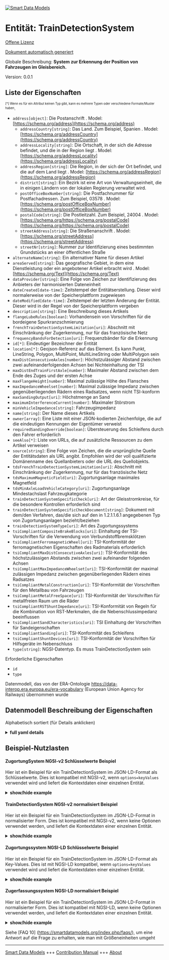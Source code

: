 <!-- 10-Header -->  
[![Smart Data Models](https://smartdatamodels.org/wp-content/uploads/2022/01/SmartDataModels_logo.png "Logo")](https://smartdatamodels.org)  
Entität: TrainDetectionSystem  
=============================<!-- /10-Header -->  
<!-- 15-License -->  
[Offene Lizenz](https://github.com/smart-data-models//dataModel.ERA/blob/master/TrainDetectionSystem/LICENSE.md)  
[Dokument automatisch generiert](https://docs.google.com/presentation/d/e/2PACX-1vTs-Ng5dIAwkg91oTTUdt8ua7woBXhPnwavZ0FxgR8BsAI_Ek3C5q97Nd94HS8KhP-r_quD4H0fgyt3/pub?start=false&loop=false&delayms=3000#slide=id.gb715ace035_0_60)  
<!-- /15-License -->  
<!-- 20-Description -->  
Globale Beschreibung: **System zur Erkennung der Position von Fahrzeugen im Gleisbereich.**  
Version: 0.0.1  
<!-- /20-Description -->  
<!-- 30-PropertiesList -->  

## Liste der Eigenschaften  

<sup><sub>[*] Wenn es für ein Attribut keinen Typ gibt, kann es mehrere Typen oder verschiedene Formate/Muster haben</sub></sup>.  
- `address[object]`: Die Postanschrift  . Model: [https://schema.org/address](https://schema.org/address)	- `addressCountry[string]`: Das Land. Zum Beispiel, Spanien  . Model: [https://schema.org/addressCountry](https://schema.org/addressCountry)  
	- `addressLocality[string]`: Die Ortschaft, in der sich die Adresse befindet, und die in der Region liegt  . Model: [https://schema.org/addressLocality](https://schema.org/addressLocality)  
	- `addressRegion[string]`: Die Region, in der sich der Ort befindet, und die auf dem Land liegt  . Model: [https://schema.org/addressRegion](https://schema.org/addressRegion)  
	- `district[string]`: Ein Bezirk ist eine Art von Verwaltungseinheit, die in einigen Ländern von der lokalen Regierung verwaltet wird.    
	- `postOfficeBoxNumber[string]`: Die Postfachnummer für Postfachadressen. Zum Beispiel, 03578  . Model: [https://schema.org/postOfficeBoxNumber](https://schema.org/postOfficeBoxNumber)  
	- `postalCode[string]`: Die Postleitzahl. Zum Beispiel, 24004  . Model: [https://schema.org/https://schema.org/postalCode](https://schema.org/https://schema.org/postalCode)  
	- `streetAddress[string]`: Die Straßenanschrift  . Model: [https://schema.org/streetAddress](https://schema.org/streetAddress)  
	- `streetNr[string]`: Nummer zur Identifizierung eines bestimmten Grundstücks an einer öffentlichen Straße    
- `alternateName[string]`: Ein alternativer Name für diesen Artikel  - `areaServed[string]`: Das geografische Gebiet, in dem eine Dienstleistung oder ein angebotener Artikel erbracht wird  . Model: [https://schema.org/Text](https://schema.org/Text)- `dataProvider[string]`: Eine Folge von Zeichen zur Identifizierung des Anbieters der harmonisierten Dateneinheit  - `dateCreated[date-time]`: Zeitstempel der Entitätserstellung. Dieser wird normalerweise von der Speicherplattform zugewiesen  - `dateModified[date-time]`: Zeitstempel der letzten Änderung der Entität. Dieser wird in der Regel von der Speicherplattform vergeben  - `description[string]`: Eine Beschreibung dieses Artikels  - `flangeLubeRules[boolean]`: Vorhandensein von Vorschriften für die bordeigene Spurkranzschmierung  - `frenchTrainDetectionSystemLimitation[uri]`: Abschnitt mit Einschränkung der Zugerkennung, nur für das französische Netz  - `frequencyBandsForDetection[uri]`: Frequenzbänder für die Erkennung  - `id[*]`: Eindeutiger Bezeichner der Entität  - `location[*]`: Geojson-Referenz auf das Element. Es kann Punkt, LineString, Polygon, MultiPoint, MultiLineString oder MultiPolygon sein  - `maxDistConsecutiveAxles[number]`: Höchstzulässiger Abstand zwischen zwei aufeinanderfolgenden Achsen bei Nichteinhaltung der TSI  - `maxDistEndTrainFirstAxle[number]`: Maximaler Abstand zwischen dem Ende des Zuges und der ersten Achse  - `maxFlangeHeight[number]`: Maximal zulässige Höhe des Flansches  - `maxImpedanceWheelset[number]`: Maximal zulässige Impedanz zwischen gegenüberliegenden Rädern eines Radsatzes, wenn nicht TSI-konform  - `maxSandingOutput[uri]`: Höchstmenge an Sand  - `maximumInterferenceCurrent[number]`: Maximaler Störstrom  - `minVehicleImpedance[string]`: Fahrzeugimpedanz  - `name[string]`: Der Name dieses Artikels  - `owner[array]`: Eine Liste mit einer JSON-kodierten Zeichenfolge, die auf die eindeutigen Kennungen der Eigentümer verweist  - `requiredSandingOverride[boolean]`: Übersteuerung des Schleifens durch den Fahrer erforderlich  - `seeAlso[*]`: Liste von URLs, die auf zusätzliche Ressourcen zu dem Artikel verweisen  - `source[string]`: Eine Folge von Zeichen, die die ursprüngliche Quelle der Entitätsdaten als URL angibt. Empfohlen wird der voll qualifizierte Domänenname des Quellanbieters oder die URL des Quellobjekts.  - `tdsFrenchTrainDetectionSystemLimitation[uri]`: Abschnitt mit Einschränkung der Zugerkennung, nur für das französische Netz  - `tdsMaximumMagneticField[uri]`: Zugortungsanlage maximales Magnetfeld  - `tdsMinAxleLoadVehicleCategory[uri]`: Zugortungsanlage Mindestachslast Fahrzeugkategorie  - `trainDetectionSystemSpecificCheck[uri]`: Art der Gleisstromkreise, für die besondere Kontrollen erforderlich sind  - `trainDetectionSystemSpecificCheckDocument[string]`: Dokument mit dem/den Verfahren, das/die sich auf den in 1.2.1.1.6.1 angegebenen Typ von Zugortungsanlagen bezieht/beziehen  - `trainDetectionSystemType[uri]`: Art des Zugortungssystems  - `tsiCompliantCompositeBrakeBlocks[uri]`: Einhaltung der TSI-Vorschriften für die Verwendung von Verbundstoffbremsklötzen  - `tsiCompliantFerromagneticWheel[uri]`: TSI-Konformität der ferromagnetischen Eigenschaften des Radmaterials erforderlich  - `tsiCompliantMaxDistConsecutiveAxles[uri]`: TSI-Konformität des höchstzulässigen Abstands zwischen zwei aufeinander folgenden Achsen  - `tsiCompliantMaxImpedanceWheelset[uri]`: TSI-Konformität der maximal zulässigen Impedanz zwischen gegenüberliegenden Rädern eines Radsatzes  - `tsiCompliantMetalConstruction[uri]`: TSI-Konformität der Vorschriften für den Metallbau von Fahrzeugen  - `tsiCompliantMetalFreeSpace[uri]`: TSI-Konformität der Vorschriften für metallfreien Raum um die Räder  - `tsiCompliantRSTShuntImpedance[uri]`: TSI-Konformität von Regeln für die Kombination von RST-Merkmalen, die die Nebenschlussimpedanz beeinflussen  - `tsiCompliantSandCharacteristics[uri]`: TSI Einhaltung der Vorschriften für Sandeigenschaften  - `tsiCompliantSanding[uri]`: TSI-Konformität des Schleifens  - `tsiCompliantShuntDevices[uri]`: TSI-Konformität der Vorschriften für Hilfsgeräte im Nebenschluss  - `type[string]`: NGSI-Datentyp. Es muss TrainDetectionSystem sein  <!-- /30-PropertiesList -->  
<!-- 35-RequiredProperties -->  
Erforderliche Eigenschaften  
- `id`  - `type`  <!-- /35-RequiredProperties -->  
<!-- 40-RequiredProperties -->  
Datenmodell, das von der ERA-Ontologie https://data-interop.era.europa.eu/era-vocabulary (European Union Agency for Railways) übernommen wurde  
<!-- /40-RequiredProperties -->  
<!-- 50-DataModelHeader -->  
## Datenmodell Beschreibung der Eigenschaften  
Alphabetisch sortiert (für Details anklicken)  
<!-- /50-DataModelHeader -->  
<!-- 60-ModelYaml -->  
<details><summary><strong>full yaml details</strong></summary>    
```yaml  
TrainDetectionSystem:    
  description: System used to detect the position of vehicles in the railway track.    
  properties:    
    address:    
      description: The mailing address    
      properties:    
        addressCountry:    
          description: 'The country. For example, Spain'    
          type: string    
          x-ngsi:    
            model: https://schema.org/addressCountry    
            type: Property    
        addressLocality:    
          description: 'The locality in which the street address is, and which is in the region'    
          type: string    
          x-ngsi:    
            model: https://schema.org/addressLocality    
            type: Property    
        addressRegion:    
          description: 'The region in which the locality is, and which is in the country'    
          type: string    
          x-ngsi:    
            model: https://schema.org/addressRegion    
            type: Property    
        district:    
          description: 'A district is a type of administrative division that, in some countries, is managed by the local government'    
          type: string    
          x-ngsi:    
            type: Property    
        postOfficeBoxNumber:    
          description: 'The post office box number for PO box addresses. For example, 03578'    
          type: string    
          x-ngsi:    
            model: https://schema.org/postOfficeBoxNumber    
            type: Property    
        postalCode:    
          description: 'The postal code. For example, 24004'    
          type: string    
          x-ngsi:    
            model: https://schema.org/https://schema.org/postalCode    
            type: Property    
        streetAddress:    
          description: The street address    
          type: string    
          x-ngsi:    
            model: https://schema.org/streetAddress    
            type: Property    
        streetNr:    
          description: Number identifying a specific property on a public street    
          type: string    
          x-ngsi:    
            type: Property    
      type: object    
      x-ngsi:    
        model: https://schema.org/address    
        type: Property    
    alternateName:    
      description: An alternative name for this item    
      type: string    
      x-ngsi:    
        type: Property    
    areaServed:    
      description: The geographic area where a service or offered item is provided    
      type: string    
      x-ngsi:    
        model: https://schema.org/Text    
        type: Property    
    dataProvider:    
      description: A sequence of characters identifying the provider of the harmonised data entity    
      type: string    
      x-ngsi:    
        type: Property    
    dateCreated:    
      description: Entity creation timestamp. This will usually be allocated by the storage platform    
      format: date-time    
      type: string    
      x-ngsi:    
        type: Property    
    dateModified:    
      description: Timestamp of the last modification of the entity. This will usually be allocated by the storage platform    
      format: date-time    
      type: string    
      x-ngsi:    
        type: Property    
    description:    
      description: A description of this item    
      type: string    
      x-ngsi:    
        type: Property    
    flangeLubeRules:    
      description: Existence of rules on on-board flange lubrication    
      type: boolean    
      x-ngsi:    
        type: Property    
    frenchTrainDetectionSystemLimitation:    
      description: 'Section with train detection limitation, only for the French network'    
      format: uri    
      type: string    
      x-ngsi:    
        type: Relationship    
    frequencyBandsForDetection:    
      description: Frequency bands for detection    
      format: uri    
      type: string    
      x-ngsi:    
        type: Relationship    
    id:    
      anyOf:    
        - description: Identifier format of any NGSI entity    
          maxLength: 256    
          minLength: 1    
          pattern: ^[\w\-\.\{\}\$\+\*\[\]`|~^@!,:\\]+$    
          type: string    
          x-ngsi:    
            type: Property    
        - description: Identifier format of any NGSI entity    
          format: uri    
          type: string    
          x-ngsi:    
            type: Property    
      description: Unique identifier of the entity    
      x-ngsi:    
        type: Property    
    location:    
      description: 'Geojson reference to the item. It can be Point, LineString, Polygon, MultiPoint, MultiLineString or MultiPolygon'    
      oneOf:    
        - description: Geojson reference to the item. Point    
          properties:    
            bbox:    
              items:    
                type: number    
              minItems: 4    
              type: array    
            coordinates:    
              items:    
                type: number    
              minItems: 2    
              type: array    
            type:    
              enum:    
                - Point    
              type: string    
          required:    
            - type    
            - coordinates    
          title: GeoJSON Point    
          type: object    
          x-ngsi:    
            type: GeoProperty    
        - description: Geojson reference to the item. LineString    
          properties:    
            bbox:    
              items:    
                type: number    
              minItems: 4    
              type: array    
            coordinates:    
              items:    
                items:    
                  type: number    
                minItems: 2    
                type: array    
              minItems: 2    
              type: array    
            type:    
              enum:    
                - LineString    
              type: string    
          required:    
            - type    
            - coordinates    
          title: GeoJSON LineString    
          type: object    
          x-ngsi:    
            type: GeoProperty    
        - description: Geojson reference to the item. Polygon    
          properties:    
            bbox:    
              items:    
                type: number    
              minItems: 4    
              type: array    
            coordinates:    
              items:    
                items:    
                  items:    
                    type: number    
                  minItems: 2    
                  type: array    
                minItems: 4    
                type: array    
              type: array    
            type:    
              enum:    
                - Polygon    
              type: string    
          required:    
            - type    
            - coordinates    
          title: GeoJSON Polygon    
          type: object    
          x-ngsi:    
            type: GeoProperty    
        - description: Geojson reference to the item. MultiPoint    
          properties:    
            bbox:    
              items:    
                type: number    
              minItems: 4    
              type: array    
            coordinates:    
              items:    
                items:    
                  type: number    
                minItems: 2    
                type: array    
              type: array    
            type:    
              enum:    
                - MultiPoint    
              type: string    
          required:    
            - type    
            - coordinates    
          title: GeoJSON MultiPoint    
          type: object    
          x-ngsi:    
            type: GeoProperty    
        - description: Geojson reference to the item. MultiLineString    
          properties:    
            bbox:    
              items:    
                type: number    
              minItems: 4    
              type: array    
            coordinates:    
              items:    
                items:    
                  items:    
                    type: number    
                  minItems: 2    
                  type: array    
                minItems: 2    
                type: array    
              type: array    
            type:    
              enum:    
                - MultiLineString    
              type: string    
          required:    
            - type    
            - coordinates    
          title: GeoJSON MultiLineString    
          type: object    
          x-ngsi:    
            type: GeoProperty    
        - description: Geojson reference to the item. MultiLineString    
          properties:    
            bbox:    
              items:    
                type: number    
              minItems: 4    
              type: array    
            coordinates:    
              items:    
                items:    
                  items:    
                    items:    
                      type: number    
                    minItems: 2    
                    type: array    
                  minItems: 4    
                  type: array    
                type: array    
              type: array    
            type:    
              enum:    
                - MultiPolygon    
              type: string    
          required:    
            - type    
            - coordinates    
          title: GeoJSON MultiPolygon    
          type: object    
          x-ngsi:    
            type: GeoProperty    
      x-ngsi:    
        type: GeoProperty    
    maxDistConsecutiveAxles:    
      description: Maximum permitted distance between two consecutive axles in case of TSI non-compliance    
      type: number    
      x-ngsi:    
        type: Property    
    maxDistEndTrainFirstAxle:    
      description: Maximum distance between end of train and first axle    
      type: number    
      x-ngsi:    
        type: Property    
    maxFlangeHeight:    
      description: Maximum permitted height of the flange    
      type: number    
      x-ngsi:    
        type: Property    
    maxImpedanceWheelset:    
      description: Maximum permitted impedance between opposite wheels of a wheelset when not TSI compliant    
      type: number    
      x-ngsi:    
        type: Property    
    maxSandingOutput:    
      description: Maximum amount of sand    
      format: uri    
      type: string    
      x-ngsi:    
        type: Relationship    
    maximumInterferenceCurrent:    
      description: Maximum interference current    
      type: number    
      x-ngsi:    
        type: Property    
    minVehicleImpedance:    
      description: Vehicle impedance    
      type: string    
      x-ngsi:    
        type: Property    
    name:    
      description: The name of this item    
      type: string    
      x-ngsi:    
        type: Property    
    owner:    
      description: A List containing a JSON encoded sequence of characters referencing the unique Ids of the owner(s)    
      items:    
        anyOf:    
          - description: Identifier format of any NGSI entity    
            maxLength: 256    
            minLength: 1    
            pattern: ^[\w\-\.\{\}\$\+\*\[\]`|~^@!,:\\]+$    
            type: string    
            x-ngsi:    
              type: Property    
          - description: Identifier format of any NGSI entity    
            format: uri    
            type: string    
            x-ngsi:    
              type: Property    
        description: Unique identifier of the entity    
        x-ngsi:    
          type: Property    
      type: array    
      x-ngsi:    
        type: Property    
    requiredSandingOverride:    
      description: Sanding override by driver required    
      type: boolean    
      x-ngsi:    
        type: Property    
    seeAlso:    
      description: list of uri pointing to additional resources about the item    
      oneOf:    
        - items:    
            format: uri    
            type: string    
          minItems: 1    
          type: array    
        - format: uri    
          type: string    
      x-ngsi:    
        type: Property    
    source:    
      description: 'A sequence of characters giving the original source of the entity data as a URL. Recommended to be the fully qualified domain name of the source provider, or the URL to the source object'    
      type: string    
      x-ngsi:    
        type: Property    
    tdsFrenchTrainDetectionSystemLimitation:    
      description: 'Section with train detection limitation, only for the French network'    
      format: uri    
      type: string    
      x-ngsi:    
        type: Relationship    
    tdsMaximumMagneticField:    
      description: Train detection system maximum magnetic field    
      format: uri    
      type: string    
      x-ngsi:    
        type: Relationship    
    tdsMinAxleLoadVehicleCategory:    
      description: Train detection system min axle load vehicle category    
      format: uri    
      type: string    
      x-ngsi:    
        type: Relationship    
    trainDetectionSystemSpecificCheck:    
      description: Type of track circuits to which specific checks are needed    
      format: uri    
      type: string    
      x-ngsi:    
        type: Relationship    
    trainDetectionSystemSpecificCheckDocument:    
      description: Document with the procedure(s) related to the type of train detection systems declared in 1.2.1.1.6.1    
      type: string    
      x-ngsi:    
        type: Property    
    trainDetectionSystemType:    
      description: Type of train detection system    
      format: uri    
      type: string    
      x-ngsi:    
        type: Relationship    
    tsiCompliantCompositeBrakeBlocks:    
      description: TSI compliance of rules on the use of composite brake blocks    
      format: uri    
      type: string    
      x-ngsi:    
        type: Relationship    
    tsiCompliantFerromagneticWheel:    
      description: TSI compliance of Ferromagnetic characteristics of wheel material required    
      format: uri    
      type: string    
      x-ngsi:    
        type: Relationship    
    tsiCompliantMaxDistConsecutiveAxles:    
      description: TSI compliance of maximum permitted distance between two consecutive axles    
      format: uri    
      type: string    
      x-ngsi:    
        type: Relationship    
    tsiCompliantMaxImpedanceWheelset:    
      description: TSI compliance of maximum permitted impedance between opposite wheels of a wheelset    
      format: uri    
      type: string    
      x-ngsi:    
        type: Relationship    
    tsiCompliantMetalConstruction:    
      description: TSI compliance of rules for vehicle metal construction    
      format: uri    
      type: string    
      x-ngsi:    
        type: Relationship    
    tsiCompliantMetalFreeSpace:    
      description: TSI compliance of rules for metal-free space around wheels    
      format: uri    
      type: string    
      x-ngsi:    
        type: Relationship    
    tsiCompliantRSTShuntImpedance:    
      description: TSI compliance of rules on combination of RST characteristics influencing shunting impedance    
      format: uri    
      type: string    
      x-ngsi:    
        type: Relationship    
    tsiCompliantSandCharacteristics:    
      description: TSI Compliance of rules on sand characteristics    
      format: uri    
      type: string    
      x-ngsi:    
        type: Relationship    
    tsiCompliantSanding:    
      description: TSI compliance of sanding    
      format: uri    
      type: string    
      x-ngsi:    
        type: Relationship    
    tsiCompliantShuntDevices:    
      description: TSI compliance of rules on shunt assisting devices    
      format: uri    
      type: string    
      x-ngsi:    
        type: Relationship    
    type:    
      description: NGSI data type. It has to be TrainDetectionSystem    
      enum:    
        - TrainDetectionSystem    
      type: string    
      x-ngsi:    
        type: Property    
  required:    
    - id    
    - type    
  type: object    
  x-derived-from: http://data.europa.eu/949/TrainDetectionSystem    
  x-disclaimer: 'Redistribution and use in source and binary forms, with or without modification, are permitted  provided that the license conditions are met. Copyleft (c) 2023 Contributors to Smart Data Models Program'    
  x-license-url: https://github.com/smart-data-models/dataModel.ERA/blob/master/TrainDetectionSystem/LICENSE.md    
  x-model-schema: https://smart-data-models.github.io/dataModel.ERA/Certificate/schema.json    
  x-model-tags: 'ERA vocabulary, railway, train'    
  x-version: 0.0.1    
```  
</details>    
<!-- /60-ModelYaml -->  
<!-- 70-MiddleNotes -->  
<!-- /70-MiddleNotes -->  
<!-- 80-Examples -->  
## Beispiel-Nutzlasten  
#### ZugortungSystem NGSI-v2 Schlüsselwerte Beispiel  
Hier ist ein Beispiel für ein TrainDetectionSystem im JSON-LD-Format als Schlüsselwerte. Dies ist kompatibel mit NGSI-v2, wenn `options=keyValues` verwendet wird und liefert die Kontextdaten einer einzelnen Entität.  
<details><summary><strong>show/hide example</strong></summary>    
```json  
{  
  "id": "urn:ngsi-ld:TrainDetectionSystem:id:HFKE:55991286",  
  "dateCreated": "1999-07-14T09:08:41Z",  
  "dateModified": "2021-05-10T04:37:36Z",  
  "source": "Free realize mission cultural poor. About mean weight plan media fund figure scientist.",  
  "name": "Away do future through front. Your ever around friend since national.",  
  "alternateName": "Technology money acc",  
  "description": "Either billion town college. Way activity ask draw this. Seat most four quite.",  
  "dataProvider": "Race president meeting play market political. Seek seat learn table bit green. Election truth color police stop drop keep. Serious buy relationship on",  
  "owner": [  
    "urn:ngsi-ld:TrainDetectionSystem:items:BERF:86010272",  
    "urn:ngsi-ld:TrainDetectionSystem:items:ALMA:69194360"  
  ],  
  "seeAlso": [  
    "urn:ngsi-ld:TrainDetectionSystem:items:ABTM:70599850"  
  ],  
  "location": {  
    "type": "Point",  
    "coordinates": [  
      -14.40594,  
      -126.652052  
    ]  
  },  
  "address": {  
    "streetAddress": "Camera western fall think like.",  
    "addressLocality": "Unit someone everything sing effort. Upon indeed cover give none everything war. He attack true tree. L",  
    "addressRegion": "Mind material process every pay long. Million later technology. Local speech kind determine.",  
    "addressCountry": "Forget new detail. Ask sometimes next might. Shoulder forget city doctor our agency.",  
    "postalCode": "Shoulder policy former brother national early why.",  
    "postOfficeBoxNumber": "Economic long eight human break way. Issue store third available. Major nor media teach whatever.",  
    "streetNr": "Continue bring full about maybe. Economy who population though product",  
    "district": "Science prepare answer fish fire. Various administration guy. Technology think lot necessary foot."  
  },  
  "areaServed": "Build born behavior cut ten watch indeed. Call",  
  "type": "TrainDetectionSystem",  
  "flangeLubeRules": false,  
  "maxDistConsecutiveAxles": 864,  
  "maxDistEndTrainFirstAxle": 864,  
  "maxFlangeHeight": 591.5,  
  "maxImpedanceWheelset": 804.1,  
  "maximumInterferenceCurrent": 864,  
  "minVehicleImpedance": "American whole magazine",  
  "requiredSandingOverride": true,  
  "trainDetectionSystemSpecificCheckDocument": "Line beyond its particularly tree whom. Kind miss artist truth trouble behavior style.",  
  "frenchTrainDetectionSystemLimitation": "urn:ngsi-ld:TrainDetectionSystem:frenchTrainDetectionSystemLimitation:SHHZ:09753513",  
  "frequencyBandsForDetection": "urn:ngsi-ld:TrainDetectionSystem:frequencyBandsForDetection:DJRJ:28711587",  
  "maxSandingOutput": "urn:ngsi-ld:TrainDetectionSystem:maxSandingOutput:JOCT:18583989",  
  "tdsFrenchTrainDetectionSystemLimitation": "urn:ngsi-ld:TrainDetectionSystem:tdsFrenchTrainDetectionSystemLimitation:BTVI:65934232",  
  "tdsMaximumMagneticField": "urn:ngsi-ld:TrainDetectionSystem:tdsMaximumMagneticField:VMWQ:71122018",  
  "tdsMinAxleLoadVehicleCategory": "urn:ngsi-ld:TrainDetectionSystem:tdsMinAxleLoadVehicleCategory:OPVU:48339694",  
  "trainDetectionSystemSpecificCheck": "urn:ngsi-ld:TrainDetectionSystem:trainDetectionSystemSpecificCheck:GHAX:51591795",  
  "trainDetectionSystemType": "urn:ngsi-ld:TrainDetectionSystem:trainDetectionSystemType:DZEW:41352560",  
  "tsiCompliantCompositeBrakeBlocks": "urn:ngsi-ld:TrainDetectionSystem:tsiCompliantCompositeBrakeBlocks:UGTS:30989101",  
  "tsiCompliantFerromagneticWheel": "urn:ngsi-ld:TrainDetectionSystem:tsiCompliantFerromagneticWheel:GFWD:16151090",  
  "tsiCompliantMaxDistConsecutiveAxles": "urn:ngsi-ld:TrainDetectionSystem:tsiCompliantMaxDistConsecutiveAxles:ICHC:73008691",  
  "tsiCompliantMaxImpedanceWheelset": "urn:ngsi-ld:TrainDetectionSystem:tsiCompliantMaxImpedanceWheelset:TDWM:45620870",  
  "tsiCompliantMetalConstruction": "urn:ngsi-ld:TrainDetectionSystem:tsiCompliantMetalConstruction:ZVFF:34579230",  
  "tsiCompliantMetalFreeSpace": "urn:ngsi-ld:TrainDetectionSystem:tsiCompliantMetalFreeSpace:PVNS:58419720",  
  "tsiCompliantRSTShuntImpedance": "urn:ngsi-ld:TrainDetectionSystem:tsiCompliantRSTShuntImpedance:OXCK:84564280",  
  "tsiCompliantSandCharacteristics": "urn:ngsi-ld:TrainDetectionSystem:tsiCompliantSandCharacteristics:JVLS:08423759",  
  "tsiCompliantSanding": "urn:ngsi-ld:TrainDetectionSystem:tsiCompliantSanding:GWKF:92466109",  
  "tsiCompliantShuntDevices": "urn:ngsi-ld:TrainDetectionSystem:tsiCompliantShuntDevices:WSNY:33769606"  
}  
```  
</details>  
#### TrainDetectionSystem NGSI-v2 normalisiert Beispiel  
Hier ist ein Beispiel für ein TrainDetectionSystem im JSON-LD-Format in normalisierter Form. Dies ist kompatibel mit NGSI-v2, wenn keine Optionen verwendet werden, und liefert die Kontextdaten einer einzelnen Entität.  
<details><summary><strong>show/hide example</strong></summary>    
```json  
{  
  "id": "urn:ngsi-ld:TrainDetectionSystem:id:HFKE:55991286",  
  "dateCreated": {  
    "type": "DateTime",  
    "value": "1999-07-14T09:08:41Z"  
  },  
  "dateModified": {  
    "type": "DateTime",  
    "value": "2021-05-10T04:37:36Z"  
  },  
  "source": {  
    "type": "Text",  
    "value": "Free realize mission cultural poor. About mean weight plan media fund figure scientist."  
  },  
  "name": {  
    "type": "Text",  
    "value": "Away do future through front. Your ever around friend since national."  
  },  
  "alternateName": {  
    "type": "Text",  
    "value": "Technology money acc"  
  },  
  "description": {  
    "type": "Text",  
    "value": "Either billion town college. Way activity ask draw this. Seat most four quite."  
  },  
  "dataProvider": {  
    "type": "Text",  
    "value": "Race president meeting play market political. Seek seat learn table bit green. Election truth color police stop drop keep. Serious buy relationship on"  
  },  
  "owner": {  
    "type": "StructuredValue",  
    "value": [  
      "urn:ngsi-ld:TrainDetectionSystem:items:BERF:86010272",  
      "urn:ngsi-ld:TrainDetectionSystem:items:ALMA:69194360"  
    ]  
  },  
  "seeAlso": {  
    "type": "StructuredValue",  
    "value": [  
      "urn:ngsi-ld:TrainDetectionSystem:items:ABTM:70599850"  
    ]  
  },  
  "location": {  
    "type": "geo:json",  
    "value": {  
      "type": "Point",  
      "coordinates": {  
        "type": "StructuredValue",  
        "value": [  
          -14.40594,  
          -126.652052  
        ]  
      }  
    }  
  },  
  "address": {  
    "type": "StructuredValue",  
    "value": {  
      "streetAddress": {  
        "type": "Text",  
        "value": "Camera western fall think like."  
      },  
      "addressLocality": {  
        "type": "Text",  
        "value": "Unit someone everything sing effort. Upon indeed cover give none everything war. He attack true tree. L"  
      },  
      "addressRegion": {  
        "type": "Text",  
        "value": "Mind material process every pay long. Million later technology. Local speech kind determine."  
      },  
      "addressCountry": {  
        "type": "Text",  
        "value": "Forget new detail. Ask sometimes next might. Shoulder forget city doctor our agency."  
      },  
      "postalCode": {  
        "type": "Text",  
        "value": "Shoulder policy former brother national early why."  
      },  
      "postOfficeBoxNumber": {  
        "type": "Text",  
        "value": "Economic long eight human break way. Issue store third available. Major nor media teach whatever."  
      },  
      "streetNr": {  
        "type": "Text",  
        "value": "Continue bring full about maybe. Economy who population though product"  
      },  
      "district": {  
        "type": "Text",  
        "value": "Science prepare answer fish fire. Various administration guy. Technology think lot necessary foot."  
      }  
    }  
  },  
  "areaServed": {  
    "type": "Text",  
    "value": "Build born behavior cut ten watch indeed. Call"  
  },  
  "type": "TrainDetectionSystem",  
  "flangeLubeRules": {  
    "type": "Boolean",  
    "value": false  
  },  
  "maxDistConsecutiveAxles": {  
    "type": "Number",  
    "value": 864  
  },  
  "maxDistEndTrainFirstAxle": {  
    "type": "Number",  
    "value": 864  
  },  
  "maxFlangeHeight": {  
    "type": "Number",  
    "value": 591.5  
  },  
  "maxImpedanceWheelset": {  
    "type": "Number",  
    "value": 804.1  
  },  
  "maximumInterferenceCurrent": {  
    "type": "Number",  
    "value": 864  
  },  
  "minVehicleImpedance": {  
    "type": "Text",  
    "value": "American whole magazine"  
  },  
  "requiredSandingOverride": {  
    "type": "Boolean",  
    "value": true  
  },  
  "trainDetectionSystemSpecificCheckDocument": {  
    "type": "Text",  
    "value": "Line beyond its particularly tree whom. Kind miss artist truth trouble behavior style."  
  },  
  "frenchTrainDetectionSystemLimitation": {  
    "type": "Text",  
    "value": "urn:ngsi-ld:TrainDetectionSystem:frenchTrainDetectionSystemLimitation:SHHZ:09753513"  
  },  
  "frequencyBandsForDetection": {  
    "type": "Text",  
    "value": "urn:ngsi-ld:TrainDetectionSystem:frequencyBandsForDetection:DJRJ:28711587"  
  },  
  "maxSandingOutput": {  
    "type": "Text",  
    "value": "urn:ngsi-ld:TrainDetectionSystem:maxSandingOutput:JOCT:18583989"  
  },  
  "tdsFrenchTrainDetectionSystemLimitation": {  
    "type": "Text",  
    "value": "urn:ngsi-ld:TrainDetectionSystem:tdsFrenchTrainDetectionSystemLimitation:BTVI:65934232"  
  },  
  "tdsMaximumMagneticField": {  
    "type": "Text",  
    "value": "urn:ngsi-ld:TrainDetectionSystem:tdsMaximumMagneticField:VMWQ:71122018"  
  },  
  "tdsMinAxleLoadVehicleCategory": {  
    "type": "Text",  
    "value": "urn:ngsi-ld:TrainDetectionSystem:tdsMinAxleLoadVehicleCategory:OPVU:48339694"  
  },  
  "trainDetectionSystemSpecificCheck": {  
    "type": "Text",  
    "value": "urn:ngsi-ld:TrainDetectionSystem:trainDetectionSystemSpecificCheck:GHAX:51591795"  
  },  
  "trainDetectionSystemType": {  
    "type": "Text",  
    "value": "urn:ngsi-ld:TrainDetectionSystem:trainDetectionSystemType:DZEW:41352560"  
  },  
  "tsiCompliantCompositeBrakeBlocks": {  
    "type": "Text",  
    "value": "urn:ngsi-ld:TrainDetectionSystem:tsiCompliantCompositeBrakeBlocks:UGTS:30989101"  
  },  
  "tsiCompliantFerromagneticWheel": {  
    "type": "Text",  
    "value": "urn:ngsi-ld:TrainDetectionSystem:tsiCompliantFerromagneticWheel:GFWD:16151090"  
  },  
  "tsiCompliantMaxDistConsecutiveAxles": {  
    "type": "Text",  
    "value": "urn:ngsi-ld:TrainDetectionSystem:tsiCompliantMaxDistConsecutiveAxles:ICHC:73008691"  
  },  
  "tsiCompliantMaxImpedanceWheelset": {  
    "type": "Text",  
    "value": "urn:ngsi-ld:TrainDetectionSystem:tsiCompliantMaxImpedanceWheelset:TDWM:45620870"  
  },  
  "tsiCompliantMetalConstruction": {  
    "type": "Text",  
    "value": "urn:ngsi-ld:TrainDetectionSystem:tsiCompliantMetalConstruction:ZVFF:34579230"  
  },  
  "tsiCompliantMetalFreeSpace": {  
    "type": "Text",  
    "value": "urn:ngsi-ld:TrainDetectionSystem:tsiCompliantMetalFreeSpace:PVNS:58419720"  
  },  
  "tsiCompliantRSTShuntImpedance": {  
    "type": "Text",  
    "value": "urn:ngsi-ld:TrainDetectionSystem:tsiCompliantRSTShuntImpedance:OXCK:84564280"  
  },  
  "tsiCompliantSandCharacteristics": {  
    "type": "Text",  
    "value": "urn:ngsi-ld:TrainDetectionSystem:tsiCompliantSandCharacteristics:JVLS:08423759"  
  },  
  "tsiCompliantSanding": {  
    "type": "Text",  
    "value": "urn:ngsi-ld:TrainDetectionSystem:tsiCompliantSanding:GWKF:92466109"  
  },  
  "tsiCompliantShuntDevices": {  
    "type": "Text",  
    "value": "urn:ngsi-ld:TrainDetectionSystem:tsiCompliantShuntDevices:WSNY:33769606"  
  }  
}  
```  
</details>  
#### Zugortungssystem NGSI-LD Schlüsselwerte Beispiel  
Hier ist ein Beispiel für ein TrainDetectionSystem im JSON-LD-Format als Key-Values. Dies ist mit NGSI-LD kompatibel, wenn `options=keyValues` verwendet wird und liefert die Kontextdaten einer einzelnen Entität.  
<details><summary><strong>show/hide example</strong></summary>    
```json  
{  
  "id": "urn:ngsi-ld:TrainDetectionSystem:id:HFKE:55991286",  
  "dateCreated": "1999-07-14T09:08:41Z",  
  "dateModified": "2021-05-10T04:37:36Z",  
  "source": "Free realize mission cultural poor. About mean weight plan media fund figure scientist.",  
  "name": "Away do future through front. Your ever around friend since national.",  
  "alternateName": "Technology money acc",  
  "description": "Either billion town college. Way activity ask draw this. Seat most four quite.",  
  "dataProvider": "Race president meeting play market political. Seek seat learn table bit green. Election truth color police stop drop keep. Serious buy relationship on",  
  "owner": [  
    "urn:ngsi-ld:TrainDetectionSystem:items:BERF:86010272",  
    "urn:ngsi-ld:TrainDetectionSystem:items:ALMA:69194360"  
  ],  
  "seeAlso": [  
    "urn:ngsi-ld:TrainDetectionSystem:items:ABTM:70599850"  
  ],  
  "location": {  
    "type": "Point",  
    "coordinates": [  
      -14.40594,  
      -126.652052  
    ]  
  },  
  "address": {  
    "streetAddress": "Camera western fall think like.",  
    "addressLocality": "Unit someone everything sing effort. Upon indeed cover give none everything war. He attack true tree. L",  
    "addressRegion": "Mind material process every pay long. Million later technology. Local speech kind determine.",  
    "addressCountry": "Forget new detail. Ask sometimes next might. Shoulder forget city doctor our agency.",  
    "postalCode": "Shoulder policy former brother national early why.",  
    "postOfficeBoxNumber": "Economic long eight human break way. Issue store third available. Major nor media teach whatever.",  
    "streetNr": "Continue bring full about maybe. Economy who population though product",  
    "district": "Science prepare answer fish fire. Various administration guy. Technology think lot necessary foot."  
  },  
  "areaServed": "Build born behavior cut ten watch indeed. Call",  
  "type": "TrainDetectionSystem",  
  "flangeLubeRules": false,  
  "maxDistConsecutiveAxles": 864,  
  "maxDistEndTrainFirstAxle": 864,  
  "maxFlangeHeight": 591.5,  
  "maxImpedanceWheelset": 804.1,  
  "maximumInterferenceCurrent": 864,  
  "minVehicleImpedance": "American whole magazine",  
  "requiredSandingOverride": true,  
  "trainDetectionSystemSpecificCheckDocument": "Line beyond its particularly tree whom. Kind miss artist truth trouble behavior style.",  
  "frenchTrainDetectionSystemLimitation": "urn:ngsi-ld:TrainDetectionSystem:frenchTrainDetectionSystemLimitation:SHHZ:09753513",  
  "frequencyBandsForDetection": "urn:ngsi-ld:TrainDetectionSystem:frequencyBandsForDetection:DJRJ:28711587",  
  "maxSandingOutput": "urn:ngsi-ld:TrainDetectionSystem:maxSandingOutput:JOCT:18583989",  
  "tdsFrenchTrainDetectionSystemLimitation": "urn:ngsi-ld:TrainDetectionSystem:tdsFrenchTrainDetectionSystemLimitation:BTVI:65934232",  
  "tdsMaximumMagneticField": "urn:ngsi-ld:TrainDetectionSystem:tdsMaximumMagneticField:VMWQ:71122018",  
  "tdsMinAxleLoadVehicleCategory": "urn:ngsi-ld:TrainDetectionSystem:tdsMinAxleLoadVehicleCategory:OPVU:48339694",  
  "trainDetectionSystemSpecificCheck": "urn:ngsi-ld:TrainDetectionSystem:trainDetectionSystemSpecificCheck:GHAX:51591795",  
  "trainDetectionSystemType": "urn:ngsi-ld:TrainDetectionSystem:trainDetectionSystemType:DZEW:41352560",  
  "tsiCompliantCompositeBrakeBlocks": "urn:ngsi-ld:TrainDetectionSystem:tsiCompliantCompositeBrakeBlocks:UGTS:30989101",  
  "tsiCompliantFerromagneticWheel": "urn:ngsi-ld:TrainDetectionSystem:tsiCompliantFerromagneticWheel:GFWD:16151090",  
  "tsiCompliantMaxDistConsecutiveAxles": "urn:ngsi-ld:TrainDetectionSystem:tsiCompliantMaxDistConsecutiveAxles:ICHC:73008691",  
  "tsiCompliantMaxImpedanceWheelset": "urn:ngsi-ld:TrainDetectionSystem:tsiCompliantMaxImpedanceWheelset:TDWM:45620870",  
  "tsiCompliantMetalConstruction": "urn:ngsi-ld:TrainDetectionSystem:tsiCompliantMetalConstruction:ZVFF:34579230",  
  "tsiCompliantMetalFreeSpace": "urn:ngsi-ld:TrainDetectionSystem:tsiCompliantMetalFreeSpace:PVNS:58419720",  
  "tsiCompliantRSTShuntImpedance": "urn:ngsi-ld:TrainDetectionSystem:tsiCompliantRSTShuntImpedance:OXCK:84564280",  
  "tsiCompliantSandCharacteristics": "urn:ngsi-ld:TrainDetectionSystem:tsiCompliantSandCharacteristics:JVLS:08423759",  
  "tsiCompliantSanding": "urn:ngsi-ld:TrainDetectionSystem:tsiCompliantSanding:GWKF:92466109",  
  "tsiCompliantShuntDevices": "urn:ngsi-ld:TrainDetectionSystem:tsiCompliantShuntDevices:WSNY:33769606",  
  "@context": [  
    "https://raw.githubusercontent.com/smart-data-models/dataModel.ERA/master/context.jsonld"  
  ]  
}  
```  
</details>  
#### Zugerfassungssystem NGSI-LD normalisiert Beispiel  
Hier ist ein Beispiel für ein TrainDetectionSystem im JSON-LD-Format in normalisierter Form. Dies ist kompatibel mit NGSI-LD, wenn keine Optionen verwendet werden, und liefert die Kontextdaten einer einzelnen Entität.  
<details><summary><strong>show/hide example</strong></summary>    
```json  
{  
  "id": "urn:ngsi-ld:TrainDetectionSystem:id:XRJX:98868894",  
  "dateCreated": {  
    "type": "Property",  
    "value": {  
      "@type": "DateTime",  
      "@value": "1976-04-06T07:14:35Z"  
    }  
  },  
  "dateModified": {  
    "type": "Property",  
    "value": {  
      "@type": "DateTime",  
      "@value": "2022-03-30T16:21:36Z"  
    }  
  },  
  "source": {  
    "type": "Property",  
    "value": "Simple develop development. Room single toward end land walk significant financial. Opportunity include role mean network significant."  
  },  
  "name": {  
    "type": "Property",  
    "value": "Weight out will. Put hand experience rock. N"  
  },  
  "alternateName": {  
    "type": "Property",  
    "value": "Us seven seem mother yard ac"  
  },  
  "description": {  
    "type": "Property",  
    "value": "Light commercial necessary. Cup light mean day claim."  
  },  
  "dataProvider": {  
    "type": "Property",  
    "value": "Compare bar human success capital risk foreign. Show offer while language interview although sport."  
  },  
  "owner": {  
    "type": "Property",  
    "value": [  
      "urn:ngsi-ld:TrainDetectionSystem:items:ELJJ:62287367",  
      "urn:ngsi-ld:TrainDetectionSystem:items:SSON:19852267"  
    ]  
  },  
  "seeAlso": {  
    "type": "Property",  
    "value": [  
      "urn:ngsi-ld:TrainDetectionSystem:items:DGHC:83105084"  
    ]  
  },  
  "location": {  
    "type": "Property",  
    "value": {  
      "type": "Point",  
      "coordinates": [  
        -75.8654365,  
        -120.576306  
      ]  
    }  
  },  
  "address": {  
    "type": "Property",  
    "value": {  
      "streetAddress": "",  
      "addressLocality": "Market movement sister pick figh",  
      "addressRegion": "Inte",  
      "addressCountry": "Seem report world table. Matter street leave support.",  
      "postalCode": "Both work structure single finish read. Any too generation never month form.",  
      "postOfficeBoxNumber": "Look nearly cold special official sell. Get ask space f",  
      "streetNr": "Nation che",  
      "district": "Cut Mr human. Information radio light forget."  
    }  
  },  
  "areaServed": {  
    "type": "Property",  
    "value": "Operation feel official certainly until "  
  },  
  "type": "TrainDetectionSystem",  
  "flangeLubeRules": {  
    "type": "Property",  
    "value": true  
  },  
  "maxDistConsecutiveAxles": {  
    "type": "Property",  
    "value": 181  
  },  
  "maxDistEndTrainFirstAxle": {  
    "type": "Property",  
    "value": 718  
  },  
  "maxFlangeHeight": {  
    "type": "Property",  
    "value": 8.4  
  },  
  "maxImpedanceWheelset": {  
    "type": "Property",  
    "value": 107.7  
  },  
  "maximumInterferenceCurrent": {  
    "type": "Property",  
    "value": 727  
  },  
  "minVehicleImpedance": {  
    "type": "Property",  
    "value": "Final wide spend move st"  
  },  
  "requiredSandingOverride": {  
    "type": "Property",  
    "value": false  
  },  
  "trainDetectionSystemSpecificCheckDocument": {  
    "type": "Property",  
    "value": "Boy sister management question which wide without appear. View vote attack argue admit."  
  },  
  "frenchTrainDetectionSystemLimitation": {  
    "type": "Relationship",  
    "object": "urn:ngsi-ld:TrainDetectionSystem:frenchTrainDetectionSystemLimitation:OBTM:14878740"  
  },  
  "frequencyBandsForDetection": {  
    "type": "Relationship",  
    "object": "urn:ngsi-ld:TrainDetectionSystem:frequencyBandsForDetection:IVZO:36111766"  
  },  
  "maxSandingOutput": {  
    "type": "Relationship",  
    "object": "urn:ngsi-ld:TrainDetectionSystem:maxSandingOutput:BRPN:65327532"  
  },  
  "tdsFrenchTrainDetectionSystemLimitation": {  
    "type": "Relationship",  
    "object": "urn:ngsi-ld:TrainDetectionSystem:tdsFrenchTrainDetectionSystemLimitation:AGXG:32462190"  
  },  
  "tdsMaximumMagneticField": {  
    "type": "Relationship",  
    "object": "urn:ngsi-ld:TrainDetectionSystem:tdsMaximumMagneticField:YVRP:93021710"  
  },  
  "tdsMinAxleLoadVehicleCategory": {  
    "type": "Relationship",  
    "object": "urn:ngsi-ld:TrainDetectionSystem:tdsMinAxleLoadVehicleCategory:QQUL:82011951"  
  },  
  "trainDetectionSystemSpecificCheck": {  
    "type": "Relationship",  
    "object": "urn:ngsi-ld:TrainDetectionSystem:trainDetectionSystemSpecificCheck:JDQR:07763515"  
  },  
  "trainDetectionSystemType": {  
    "type": "Relationship",  
    "object": "urn:ngsi-ld:TrainDetectionSystem:trainDetectionSystemType:SUHE:26880193"  
  },  
  "tsiCompliantCompositeBrakeBlocks": {  
    "type": "Relationship",  
    "object": "urn:ngsi-ld:TrainDetectionSystem:tsiCompliantCompositeBrakeBlocks:AZAV:93193273"  
  },  
  "tsiCompliantFerromagneticWheel": {  
    "type": "Relationship",  
    "object": "urn:ngsi-ld:TrainDetectionSystem:tsiCompliantFerromagneticWheel:ENCU:64842368"  
  },  
  "tsiCompliantMaxDistConsecutiveAxles": {  
    "type": "Relationship",  
    "object": "urn:ngsi-ld:TrainDetectionSystem:tsiCompliantMaxDistConsecutiveAxles:LKYH:16995932"  
  },  
  "tsiCompliantMaxImpedanceWheelset": {  
    "type": "Relationship",  
    "object": "urn:ngsi-ld:TrainDetectionSystem:tsiCompliantMaxImpedanceWheelset:BGUH:26716635"  
  },  
  "tsiCompliantMetalConstruction": {  
    "type": "Relationship",  
    "object": "urn:ngsi-ld:TrainDetectionSystem:tsiCompliantMetalConstruction:CLVA:49597210"  
  },  
  "tsiCompliantMetalFreeSpace": {  
    "type": "Relationship",  
    "object": "urn:ngsi-ld:TrainDetectionSystem:tsiCompliantMetalFreeSpace:DWIV:17651572"  
  },  
  "tsiCompliantRSTShuntImpedance": {  
    "type": "Relationship",  
    "object": "urn:ngsi-ld:TrainDetectionSystem:tsiCompliantRSTShuntImpedance:LAUR:25477709"  
  },  
  "tsiCompliantSandCharacteristics": {  
    "type": "Relationship",  
    "object": "urn:ngsi-ld:TrainDetectionSystem:tsiCompliantSandCharacteristics:FLJU:69780925"  
  },  
  "tsiCompliantSanding": {  
    "type": "Relationship",  
    "object": "urn:ngsi-ld:TrainDetectionSystem:tsiCompliantSanding:VSSS:83475520"  
  },  
  "tsiCompliantShuntDevices": {  
    "type": "Relationship",  
    "object": "urn:ngsi-ld:TrainDetectionSystem:tsiCompliantShuntDevices:QSVQ:03183703"  
  },  
  "@context": [  
    "https://raw.githubusercontent.com/smart-data-models/dataModel.ERA/master/context.jsonld"  
  ]  
}  
```  
</details><!-- /80-Examples -->  
<!-- 90-FooterNotes -->  
<!-- /90-FooterNotes -->  
<!-- 95-Units -->  
Siehe [FAQ 10] (https://smartdatamodels.org/index.php/faqs/), um eine Antwort auf die Frage zu erhalten, wie man mit Größeneinheiten umgeht  
<!-- /95-Units -->  
<!-- 97-LastFooter -->  
---  
[Smart Data Models](https://smartdatamodels.org) +++ [Contribution Manual](https://bit.ly/contribution_manual) +++ [About](https://bit.ly/Introduction_SDM)<!-- /97-LastFooter -->  
